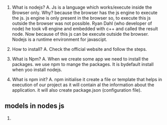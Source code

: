 1. What is nodejs?
A. Js is a language which works/execute inside the Browser only. Why? because the browser has the js engine to execute the js.
   js engine is only present in the browser so, to execute this js outside the browser was not possible.
   Ryan Dahl (who developer of node) he took v8 engine and embedded with c++ and called the result node. Now because of this
   js can be execute outside the browser. Nodejs is a runtime environment for javascipt.

2. How to install?
A. Check the official website and follow the steps.

3. What is Npm?
A. When we create some app we need to install the packages. we use npm to mange the packages. It is bydefault install when yoo install 
   nodejs.

4. What is npm init?
A. npm initialise it create a file or template that helps in execution of our project as it will contain al the information about the application.
   it will also create package.json (configuration file). 


## models in nodes js

1. 